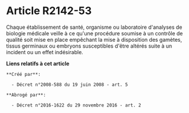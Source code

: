 # Article R2142-53

Chaque établissement de santé, organisme ou laboratoire d'analyses de biologie médicale veille à ce qu'une procédure soumise
à un contrôle de qualité soit mise en place empêchant la mise à disposition des gamètes, tissus germinaux ou embryons
susceptibles d'être altérés suite à un incident ou un effet indésirable.

**Liens relatifs à cet article**

	**Créé par**:

	  - Décret n°2008-588 du 19 juin 2008 - art. 5

	**Abrogé par**:

	  - Décret n°2016-1622 du 29 novembre 2016 - art. 2
